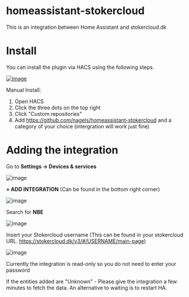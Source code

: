 # homeassistant-stokercloud

This is an integration between Home Assistant and stokercloud.dk

# Install

You can install the plugin via HACS using the following steps.

[![image](https://github.com/user-attachments/assets/e99278d9-5121-40a4-b9c7-af48561a9140)](https://my.home-assistant.io/redirect/hacs_repository/?owner=nagels&repository=homeassistant-stokercloud&category=integration)

Manual Install:
1. Open HACS
2. Click the three dots on the top right
4. Click "Custom repositories"
5. Add https://github.com/nagels/homeassistant-stokercloud and a category of your choice (intergration will work just fine)

# Adding the integration

Go to **Settings -> Devices & services**

![image](https://github.com/user-attachments/assets/c2137e41-156d-4814-829a-ac763e08d873)

**+ ADD INTEGRATION** (Can be found in the bottom right corner)

![image](https://github.com/user-attachments/assets/e99278d9-5121-40a4-b9c7-af48561a9140)

Search for **NBE**

![image](https://github.com/user-attachments/assets/f2424009-c2bf-480a-adcd-1ad48b1c67f8)

Insert your Stokercloud username (This can be found in your stokercloud URL. https://stokercloud.dk/v3/#/USERNAME/main-page)

![image](https://github.com/user-attachments/assets/1cc6e285-b653-436b-9396-ed3c3a47f0d4)

Currently the integration is read-only so you do not need to enter your password

If the entities added are "Unknown" - Please give the integration a few minutes to fetch the data.
An alternative to waiting is to restart HA.
